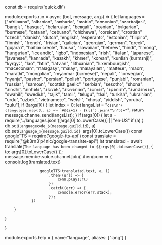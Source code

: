 const db = require('quick.db')

module.exports.run = async (bot, message, args) => {
    let languages = ["afrikaans", "albanian", "amharic", "arabic", "armenian", "azerbaijani", "bangla", "basque", "belarusian", "bengali", "bosnian", "bulgarian", "burmese", "catalan", "cebuano", "chichewa", "corsican", "croatian", "czech", "danish", "dutch", "english", "esperanto", "estonian", "filipino", "finnish", "french", "frisian", "galician", "georgian", "german", "greek", "gujarati", "haitian creole", "hausa", "hawaiian", "hebrew", "hindi", "hmong", "hungarian", "icelandic", "igbo", "indonesian", "irish", "italian", "japanese", "javanese", "kannada", "kazakh", "khmer", "korean", "kurdish (kurmanji)", "kyrgyz", "lao", "latin", "latvian", "lithuanian", "luxembourgish", "macedonian", "malagasy", "malay", "malayalam", "maltese", "maori", "marathi", "mongolian", "myanmar (burmese)", "nepali", "norwegian", "nyanja", "pashto", "persian", "polish", "portugese", "punjabi", "romanian", "russian", "samoan", "scottish gaelic", "serbian", "sesotho", "shona", "sindhi", "sinhala", "slovak", "slovenian", "somali", "spanish", "sundanese", "swahili", "swedish", "tajik", "tamil", "telugu", "thai", "turkish", "ukrainian", "urdu", "uzbek", "vietnamese", "welsh", "xhosa", "yiddish", "yoruba", "zulu"];
    if (!args[0]) {
        let index = 0;
        let langsList = "```css\n"+(languages.map((l, i) => `#${i+1} - ${l}`).join("\n"))+"```";
        return message.channel.send(langsList);
    }
    if (args[0]) {
        let a = require('../languages.json')[args[0].toLowerCase()] || "en-US"
        if (a) { 
            db.set(`languagecode_${message.guild.id}`, a)
            db.set(`language_${message.guild.id}`, args[0].toLowerCase())
        const googleTTS = require('google-tts-api')
            const translate = require("@k3rn31p4nic/google-translate-api")
            let translated = await translate(`The language has been changed to ${args[0].toLowerCase()}`, { to: args[0].toLowerCase() });
            message.member.voice.channel.join().then(conn => {
                console.log(translated.text)

                    googleTTS(translated.text, a, 1)
                        .then((url) => {
                            conn.play(url)
                        })
                        .catch((err) => {
                            console.error(err.stack);
                        });
                })
 
        }
   } 

}

module.exports.help = {
  name:"language",
  aliases: ["lang"]
}